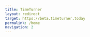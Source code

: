 ```yaml
---
title: TimeTurner
layout: redirect
target: https://beta.timeturner.today
permalink: /home
navigation: 2
---
```

